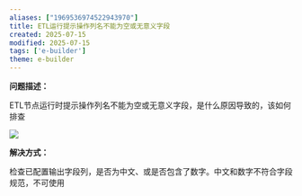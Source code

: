 ```yaml
---
aliases: ["1969536974522943970"]
title: ETL运行提示操作列名不能为空或无意义字段
created: 2025-07-15
modified: 2025-07-15
tags: ['e-builder']
theme: e-builder
---
```


**问题描述：**

ETL节点运行时提示操作列名不能为空或无意义字段，是什么原因导致的，该如何排查

![](https://myhelpdoc.oss-cn-heyuan.aliyuncs.com/mdimages/e992dba7edde0a6dc26242900ef2769c.jpg)

**解决方式：**

检查已配置输出字段列，是否为中文、或是否包含了数字。中文和数字不符合字段规范，不可使用

